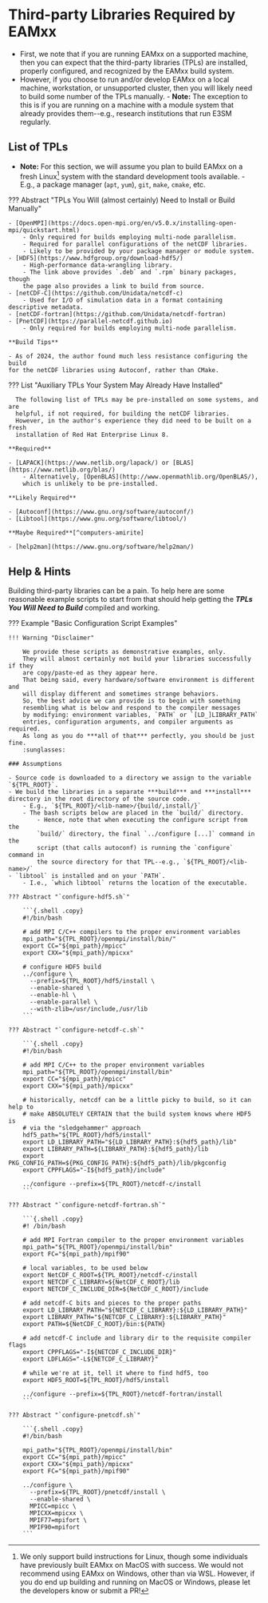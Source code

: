 # Third-party Libraries Required by EAMxx

- First, we note that if you are running EAMxx on a supported machine,
then you can expect that the third-party libraries (TPLs) are
installed, properly configured, and recognized by the EAMxx build system.
- However, if you choose to run and/or develop EAMxx on a local machine,
workstation, or unsupported cluster, then you will likely need to build some
number of the TPLs manually.
      - **Note:** The exception to this is if you are running on a machine with
      a module system that already provides them--e.g., research institutions
      that run E3SM regularly.

## List of TPLs

- **Note:** For this section, we will assume you plan to build EAMxx on a fresh
Linux[^only-linux] system with the standard development tools available.
      - E.g., a package manager (`apt`, `yum`), `git`, `make`, `cmake`, etc.

??? Abstract "TPLs You Will (almost certainly) Need to Install or Build Manually"

    - [OpenMPI](https://docs.open-mpi.org/en/v5.0.x/installing-open-mpi/quickstart.html)
        - Only required for builds employing multi-node parallelism.
        - Required for parallel configurations of the netCDF libraries.
        - Likely to be provided by your package manager or module system.
    - [HDF5](https://www.hdfgroup.org/download-hdf5/)
        - High-performance data-wrangling library.
        - The link above provides `.deb` and `.rpm` binary packages, though
        the page also provides a link to build from source.
    - [netCDF-C](https://github.com/Unidata/netcdf-c)
        - Used for I/O of simulation data in a format containing descriptive metadata.
    - [netCDF-fortran](https://github.com/Unidata/netcdf-fortran)
    - [PnetCDF](https://parallel-netcdf.github.io)
        - Only required for builds employing multi-node parallelism.
    
    **Build Tips**
    
    - As of 2024, the author found much less resistance configuring the build
    for the netCDF libraries using Autoconf, rather than CMake.

??? List "Auxiliary TPLs Your System May Already Have Installed"

      The following list of TPLs may be pre-installed on some systems, and are
      helpful, if not required, for building the netCDF libraries.
      However, in the author's experience they did need to be built on a fresh
      installation of Red Hat Enterprise Linux 8.

    **Required**

    - [LAPACK](https://www.netlib.org/lapack/) or [BLAS](https://www.netlib.org/blas/)
        - Alternatively, [OpenBLAS](http://www.openmathlib.org/OpenBLAS/),
        which is unlikely to be pre-installed.

    **Likely Required**

    - [Autoconf](https://www.gnu.org/software/autoconf/)
    - [Libtool](https://www.gnu.org/software/libtool/)

    **Maybe Required**[^computers-amirite]

    - [help2man](https://www.gnu.org/software/help2man/)

## Help & Hints

Building third-party libraries can be a pain.
To help here are some reasonable example scripts to start from that should
help getting the ***TPLs You Will Need to Build*** compiled and working.

??? Example "Basic Configuration Script Examples"

    !!! Warning "Disclaimer"

        We provide these scripts as demonstrative examples, only.
        They will almost certainly not build your libraries successfully if they
        are copy/paste-ed as they appear here.
        That being said, every hardware/software environment is different and
        will display different and sometimes strange behaviors.
        So, the best advice we can provide is to begin with something
        resembling what is below and respond to the compiler messages
        by modifying: environment variables, `PATH` or `[LD_]LIBRARY_PATH`
        entries, configuration arguments, and compiler arguments as required.
        As long as you do ***all of that*** perfectly, you should be just fine.
        :sunglasses:

    ### Assumptions

    - Source code is downloaded to a directory we assign to the variable `${TPL_ROOT}`.
    - We build the libraries in a separate ***build*** and ***install***
    directory in the root directory of the source code.
        - E.g., `${TPL_ROOT}/<lib-name>/{build/,install/}`
        - The bash scripts below are placed in the `build/` directory.
            - Hence, note that when executing the configure script from the
            `build/` directory, the final `../configure [...]` command in the
            script (that calls autoconf) is running the `configure` command in
            the source directory for that TPL--e.g., `${TPL_ROOT}/<lib-name>/`
    - `libtool` is installed and on your `PATH`.
        - I.e., `which libtool` returns the location of the executable.

    ??? Abstract "`configure-hdf5.sh`"

        ```{.shell .copy}
        #!/bin/bash

        # add MPI C/C++ compilers to the proper environment variables
        mpi_path="${TPL_ROOT}/openmpi/install/bin/"
        export CC="${mpi_path}/mpicc"
        export CXX="${mpi_path}/mpicxx"

        # configure HDF5 build
        ../configure \
          --prefix=${TPL_ROOT}/hdf5/install \
          --enable-shared \
          --enable-hl \
          --enable-parallel \
          --with-zlib=/usr/include,/usr/lib
        ```

    ??? Abstract "`configure-netcdf-c.sh`"

        ```{.shell .copy}
        #!/bin/bash

        # add MPI C/C++ to the proper environment variables
        mpi_path="${TPL_ROOT}/openmpi/install/bin"
        export CC="${mpi_path}/mpicc"
        export CXX="${mpi_path}/mpicxx"

        # historically, netcdf can be a little picky to build, so it can help to
        # make ABSOLUTELY CERTAIN that the build system knows where HDF5 is
        # via the "sledgehammer" approach
        hdf5_path="${TPL_ROOT}/hdf5/install"
        export LD_LIBRARY_PATH="${LD_LIBRARY_PATH}:${hdf5_path}/lib"
        export LIBRARY_PATH=${LIBRARY_PATH}:${hdf5_path}/lib
        export PKG_CONFIG_PATH=${PKG_CONFIG_PATH}:${hdf5_path}/lib/pkgconfig
        export CPPFLAGS="-I${hdf5_path}/include"

        ../configure --prefix=${TPL_ROOT}/netcdf-c/install
        ```

    ??? Abstract "`configure-netcdf-fortran.sh`"

        ```{.shell .copy}
        #! /bin/bash

        # add MPI Fortran compiler to the proper environment variables
        mpi_path="${TPL_ROOT}/openmpi/install/bin"
        export FC="${mpi_path}/mpif90"

        # local variables, to be used below
        export NetCDF_C_ROOT=${TPL_ROOT}/netcdf-c/install
        export NETCDF_C_LIBRARY=${NetCDF_C_ROOT}/lib
        export NETCDF_C_INCLUDE_DIR=${NetCDF_C_ROOT}/include

        # add netcdf-C bits and pieces to the proper paths
        export LD_LIBRARY_PATH="${NETCDF_C_LIBRARY}:${LD_LIBRARY_PATH}"
        export LIBRARY_PATH="${NETCDF_C_LIBRARY}:${LIBRARY_PATH}"
        export PATH=${NetCDF_C_ROOT}/bin:${PATH}

        # add netcdf-C include and library dir to the requisite compiler flags
        export CPPFLAGS="-I${NETCDF_C_INCLUDE_DIR}"
        export LDFLAGS="-L${NETCDF_C_LIBRARY}"

        # while we're at it, tell it where to find hdf5, too
        export HDF5_ROOT=${TPL_ROOT}/hdf5/install

        ../configure --prefix=${TPL_ROOT}/netcdf-fortran/install
        ```

    ??? Abstract "`configure-pnetcdf.sh`"

        ```{.shell .copy}
        #!/bin/bash

        mpi_path="${TPL_ROOT}/openmpi/install/bin"
        export CC="${mpi_path}/mpicc"
        export CXX="${mpi_path}/mpicxx"
        export FC="${mpi_path}/mpif90"

        ../configure \
          --prefix=${TPL_ROOT}/pnetcdf/install \
          --enable-shared \
          MPICC=mpicc \
          MPICXX=mpicxx \
          MPIF77=mpifort \
          MPIF90=mpifort
        ```

<!-- ======================================================================= -->

[^only-linux]: We only support build instructions for Linux, though some individuals have previously built EAMxx on MacOS with success.
We would not recommend using EAMxx on Windows, other than via WSL.
However, if you do end up building and running on MacOS or Windows,
please let the developers know or submit a PR!
<!-- markdownlint-disable-next-line MD053 -->
[^computers-amirite]: Computers are weird. While it's by no means required from
a functionality standpoint, a recently-configured RHEL8 system seemed to be
convinced it needed help2man for some reason.
